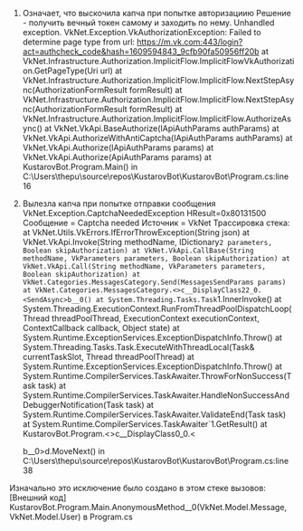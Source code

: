 ﻿1. Означает, что выскочила капча при попытке авторизациию Решение - получить вечный токен самому и заходить по нему.
Unhandled exception. VkNet.Exception.VkAuthorizationException: Failed to determine page type from url: https://m.vk.com:443/login?act=authcheck_code&hash=1609594843_9cfb90fa50956ff20b
   at VkNet.Infrastructure.Authorization.ImplicitFlow.ImplicitFlowVkAuthorization.GetPageType(Uri url)
   at VkNet.Infrastructure.Authorization.ImplicitFlow.ImplicitFlow.NextStepAsync(AuthorizationFormResult formResult)
   at VkNet.Infrastructure.Authorization.ImplicitFlow.ImplicitFlow.NextStepAsync(AuthorizationFormResult formResult)
   at VkNet.Infrastructure.Authorization.ImplicitFlow.ImplicitFlow.AuthorizeAsync()
   at VkNet.VkApi.BaseAuthorize(IApiAuthParams authParams)
   at VkNet.VkApi.AuthorizeWithAntiCaptcha(IApiAuthParams authParams)
   at VkNet.VkApi.Authorize(IApiAuthParams params)
   at VkNet.VkApi.Authorize(ApiAuthParams params)
   at KustarovBot.Program.Main() in C:\Users\thepu\source\repos\KustarovBot\KustarovBot\Program.cs:line 16

2. Вылезла капча при попытке отправки сообщения
   VkNet.Exception.CaptchaNeededException
  HResult=0x80131500
  Сообщение = Captcha needed
  Источник = VkNet
  Трассировка стека:
   at VkNet.Utils.VkErrors.IfErrorThrowException(String json)
   at VkNet.VkApi.Invoke(String methodName, IDictionary`2 parameters, Boolean skipAuthorization)
   at VkNet.VkApi.CallBase(String methodName, VkParameters parameters, Boolean skipAuthorization)
   at VkNet.VkApi.Call(String methodName, VkParameters parameters, Boolean skipAuthorization)
   at VkNet.Categories.MessagesCategory.Send(MessagesSendParams params)
   at VkNet.Categories.MessagesCategory.<>c__DisplayClass22_0.<SendAsync>b__0()
   at System.Threading.Tasks.Task`1.InnerInvoke()
   at System.Threading.ExecutionContext.RunFromThreadPoolDispatchLoop(Thread threadPoolThread, ExecutionContext executionContext, ContextCallback callback, Object state)
   at System.Runtime.ExceptionServices.ExceptionDispatchInfo.Throw()
   at System.Threading.Tasks.Task.ExecuteWithThreadLocal(Task& currentTaskSlot, Thread threadPoolThread)
   at System.Runtime.ExceptionServices.ExceptionDispatchInfo.Throw()
   at System.Runtime.CompilerServices.TaskAwaiter.ThrowForNonSuccess(Task task)
   at System.Runtime.CompilerServices.TaskAwaiter.HandleNonSuccessAndDebuggerNotification(Task task)
   at System.Runtime.CompilerServices.TaskAwaiter.ValidateEnd(Task task)
   at System.Runtime.CompilerServices.TaskAwaiter`1.GetResult()
   at KustarovBot.Program.<>c__DisplayClass0_0.<<Main>b__0>d.MoveNext() in C:\Users\thepu\source\repos\KustarovBot\KustarovBot\Program.cs:line 38

  Изначально это исключение было создано в этом стеке вызовов: 
    [Внешний код]
    KustarovBot.Program.Main.AnonymousMethod__0(VkNet.Model.Message, VkNet.Model.User) в Program.cs